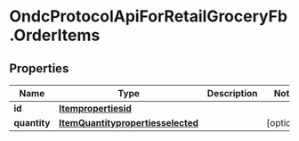 # OndcProtocolApiForRetailGroceryFb.OrderItems

## Properties
Name | Type | Description | Notes
------------ | ------------- | ------------- | -------------
**id** | [**Itempropertiesid**](Itempropertiesid.md) |  | 
**quantity** | [**ItemQuantitypropertiesselected**](ItemQuantitypropertiesselected.md) |  | [optional] 
